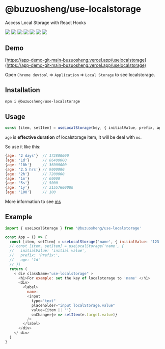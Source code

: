 # @buzuosheng/use-localstorage

Access Local Storage with React Hooks

![](https://badgen.net/npm/v/@buzuosheng/use-localstorage) ![](https://badgen.net/npm/node/@buzuosheng/use-localstorage) ![](https://badgen.net/npm/dw/@buzuosheng/use-localstorage) ![](https://badgen.net/bundlephobia/minzip/@buzuosheng/use-localstorage) ![](https://badgen.net/bundlephobia/tree-shaking/@buzuosheng/use-localstorage) ![](https://badgen.net/npm/types/@buzuosheng/use-localstorage) ![](https://img.shields.io/snyk/vulnerabilities/npm/@buzuosheng/use-localstorage)

## Demo

[https://app-demo-git-main-buzuosheng.vercel.app/uselocalstorage](https://app-demo-git-main-buzuosheng.vercel.app/uselocalstorage)

Open `Chrome devtool` => `Application` => `Local Storage` to see localstorage.

## Installation

``` powershell
npm i @buzuosheng/use-localstorage
```

## Usage

```js
const [item, setItem] = useLocalStorage(key, { initialValue, prefix, age });
```

`age` is **effective duration** of localstorage item, it will be deal with `ms`.

So use it like this:

```js
{age: '2 days'}  // 172800000
{age: '1d'}      // 86400000
{age: '10h'}     // 36000000
{age: '2.5 hrs'} // 9000000
{age: '2h'}      // 7200000
{age: '1m'}      // 60000
{age: '5s'}      // 5000
{age: '1y'}      // 31557600000
{age: '100'}     // 100
```

More information to see [ms](https://github.com/vercel/ms)

## Example

``` js
import { useLocalStorage } from '@buzuosheng/use-localstorage'

const App = () => {
  const [item, setItem] = useLocalStorage('name', { initialValue: '123' })
  // const [item, setItem] = useLocalStorage('name', {
  //   initialValue: 'initial value',
  //   prefix: 'Prefix:',
  //   age: '1d'
  // })
  return (
    < div className="use-localstorage" >
      <h1>For example: set the key of localstorage to 'name' </h1>
      <div>
        <label>
          name:
          <input
            type="text"
            placeholder="input localStorage.value"
            value={item || ''}
            onChange={e => setItem(e.target.value)}
          />
        </label>
      </div>
    </ div>
  )
}
```
